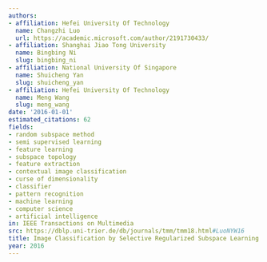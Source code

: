 ```yaml
---
authors:
- affiliation: Hefei University Of Technology
  name: Changzhi Luo
  url: https://academic.microsoft.com/author/2191730433/
- affiliation: Shanghai Jiao Tong University
  name: Bingbing Ni
  slug: bingbing_ni
- affiliation: National University Of Singapore
  name: Shuicheng Yan
  slug: shuicheng_yan
- affiliation: Hefei University Of Technology
  name: Meng Wang
  slug: meng_wang
date: '2016-01-01'
estimated_citations: 62
fields:
- random subspace method
- semi supervised learning
- feature learning
- subspace topology
- feature extraction
- contextual image classification
- curse of dimensionality
- classifier
- pattern recognition
- machine learning
- computer science
- artificial intelligence
in: IEEE Transactions on Multimedia
src: https://dblp.uni-trier.de/db/journals/tmm/tmm18.html#LuoNYW16
title: Image Classification by Selective Regularized Subspace Learning
year: 2016
---
```

